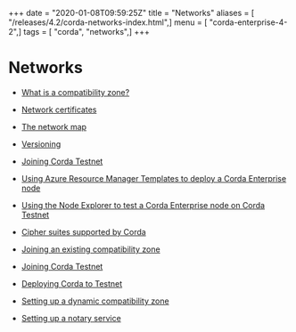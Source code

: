 +++
date = "2020-01-08T09:59:25Z"
title = "Networks"
aliases = [ "/releases/4.2/corda-networks-index.html",]
menu = [ "corda-enterprise-4-2",]
tags = [ "corda", "networks",]
+++


# Networks


* [What is a compatibility zone?](compatibility-zones.md)

* [Network certificates](permissioning.md)

* [The network map](network-map.md)

* [Versioning](versioning.md)

* [Joining Corda Testnet](corda-testnet-intro.md)

* [Using Azure Resource Manager Templates to deploy a Corda Enterprise node](azure-template-guide.md)

* [Using the Node Explorer to test a Corda Enterprise node on Corda Testnet](testnet-explorer.md)

* [Cipher suites supported by Corda](cipher-suites.md)

* [Joining an existing compatibility zone](joining-a-compatibility-zone.md)

* [Joining Corda Testnet](corda-testnet-intro.md)

* [Deploying Corda to Testnet](deploy-to-testnet-index.md)

* [Setting up a dynamic compatibility zone](setting-up-a-dynamic-compatibility-zone.md)

* [Setting up a notary service](running-a-notary.md)



